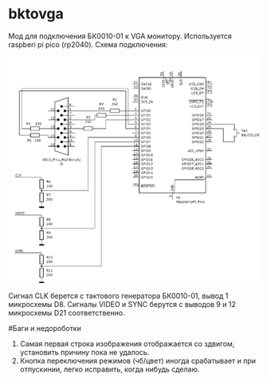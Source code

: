 # bktovga
Мод для подключения БК0010-01 к VGA монитору. Используется raspberi pi pico (rp2040).
Схема подключения:

![Схема](schematic.png)

Сигнал CLK берется с тактового генератора БК0010-01, вывод 1 микросхемы D8.
Сигналы VIDEO и SYNC берутся с выводов 9 и 12 микросхемы D21 соответственно.

#Баги и недороботки
1. Самая первая строка изображения отображается со здвигом, установить причину пока не удалось.
2. Кнопка переключения режимов (чб/цвет) иногда срабатывает и при отпускинии, легко исправить, когда нибудь сделаю.
